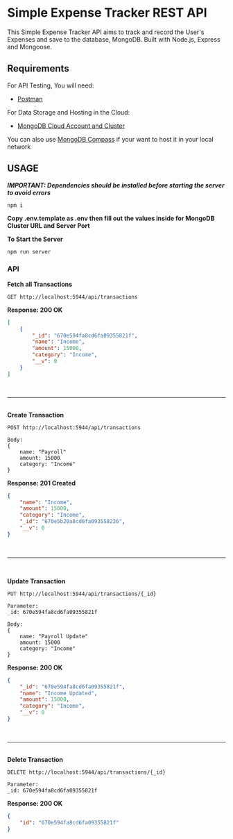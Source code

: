 # Simple Expense Tracker REST API
This Simple Expense Tracker API aims to track and record the User's Expenses and save to the database, MongoDB. Built with Node.js, Express and Mongoose.

## Requirements
For API Testing, You will need:
- [Postman](https://www.postman.com/)

For Data Storage and Hosting in the Cloud:
- [MongoDB Cloud Account and Cluster](https://cloud.mongodb.com/)

You can also use [MongoDB Compass](https://www.mongodb.com/products/tools/compass) if your want to host it in your local network

## USAGE
***IMPORTANT: Dependencies should be installed before starting the server to avoid errors***
```
npm i
```

**Copy .env.template as .env then fill out the values inside for MongoDB Cluster URL and Server Port**

**To Start the Server**<br>
```
npm run server
```

### API
**Fetch all Transactions**
```
GET http://localhost:5944/api/transactions
```
**Response: 200 OK**
```json
[
    {
        "_id": "670e594fa8cd6fa09355821f",
        "name": "Income",
        "amount": 15000,
        "category": "Income",
        "__v": 0
    }
]
```
<br><hr><br>
**Create Transaction**
```
POST http://localhost:5944/api/transactions

Body:
{
    name: "Payroll"
    amount: 15000
    category: "Income"
}
```
**Response: 201 Created**
```json
{
    "name": "Income",
    "amount": 15000,
    "category": "Income",
    "_id": "670e5b20a8cd6fa093558226",
    "__v": 0
}
```
<br><hr><br>

**Update Transaction**
``` 
PUT http://localhost:5944/api/transactions/{_id}

Parameter:
_id: 670e594fa8cd6fa09355821f

Body:
{
    name: "Payroll Update"
    amount: 15000
    category: "Income"
}
```

**Response: 200 OK**
```json
{
    "_id": "670e594fa8cd6fa09355821f",
    "name": "Income Updated",
    "amount": 15000,
    "category": "Income",
    "__v": 0
}
```
<br><hr><br>
**Delete Transaction**
``` 
DELETE http://localhost:5944/api/transactions/{_id}

Parameter:
_id: 670e594fa8cd6fa09355821f
```

**Response: 200 OK**
```json
{
    "id": "670e594fa8cd6fa09355821f"
}
```